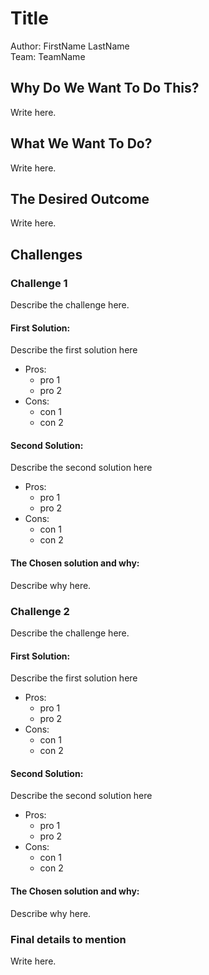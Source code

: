 # Title
Author: FirstName LastName<br/>
Team: TeamName


## Why Do We Want To Do This?
Write here.


## What We Want To Do?
Write here.


## The Desired Outcome
Write here.


## Challenges

### Challenge 1
Describe the challenge here.

#### First Solution:
Describe the first solution here
* Pros:
    - pro 1
    - pro 2
* Cons:
    - con 1
    - con 2

#### Second Solution:
Describe the second solution here

* Pros:
    - pro 1
    - pro 2
* Cons:
    - con 1
    - con 2

#### The Chosen solution and why:
Describe why here.

### Challenge 2
Describe the challenge here.

#### First Solution:
Describe the first solution here
* Pros:
    - pro 1
    - pro 2
* Cons:
    - con 1
    - con 2

#### Second Solution:
Describe the second solution here

* Pros:
    - pro 1
    - pro 2
* Cons:
    - con 1
    - con 2

#### The Chosen solution and why:
Describe why here.

### Final details to mention
Write here.
